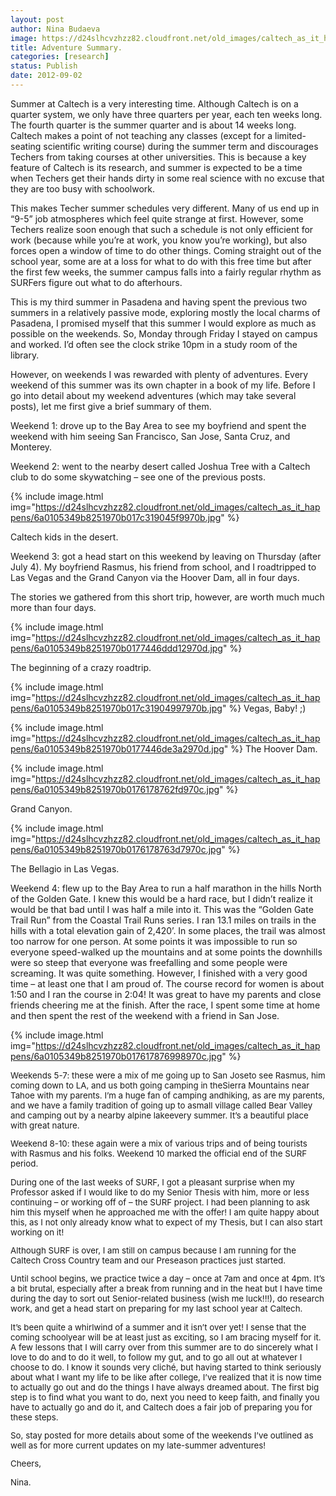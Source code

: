 ```yaml
---
layout: post
author: Nina Budaeva
image: https://d24slhcvzhzz82.cloudfront.net/old_images/caltech_as_it_happens/6a0105349b8251970b017617875a3f970c.jpg
title: Adventure Summary. 
categories: [research]
status: Publish
date: 2012-09-02
---
```



Summer at Caltech is a very interesting time. Although
Caltech is on a quarter system, we only have three quarters per year, each ten
weeks long. The fourth quarter is the summer quarter and is about 14 weeks
long. Caltech makes a point of not teaching any classes (except for a
limited-seating scientific writing course) during the summer term and
discourages Techers from taking courses at other universities. This is because a
key feature of Caltech is its research, and summer is expected to be a time when
Techers get their hands dirty in some real science with no excuse that they are
too busy with schoolwork.

This makes Techer summer schedules very different. Many of
us end up in “9-5” job atmospheres which feel quite strange at first. However,
some Techers realize soon enough that such a schedule is not only efficient for
work (because while you’re at work, you know you’re working), but also forces
open a window of time to do other things. Coming straight out of the school
year, some are at a loss for what to do with this free time but after the first
few weeks, the summer campus falls into a fairly regular rhythm as SURFers
figure out what to do afterhours.

This is my third summer in Pasadena and having spent the
previous two summers in a relatively passive mode, exploring mostly the local
charms of Pasadena, I promised myself that this summer I would explore as much
as possible on the weekends. So, Monday through Friday I stayed on campus and
worked. I’d often see the clock strike 10pm in a study room of the library.

However, on weekends I was rewarded with plenty of adventures. Every weekend of
this summer was its own chapter in a book of my life. Before I go into detail
about my weekend adventures (which may take several posts), let me first give a
brief summary of them.

Weekend 1: drove up to the Bay Area to see my boyfriend and
spent the weekend with him seeing San Francisco, San Jose, Santa Cruz, and
Monterey. 

Weekend 2: went to the nearby desert called Joshua Tree with
a Caltech club to do some skywatching – see one of the previous posts.


{% include image.html img="https://d24slhcvzhzz82.cloudfront.net/old_images/caltech_as_it_happens/6a0105349b8251970b017c319045f9970b.jpg" %}

Caltech kids in the desert.

Weekend 3: got a head start on this weekend by leaving on
Thursday (after July 4). My boyfriend Rasmus, his friend from school, and I
roadtripped to Las Vegas and the Grand Canyon via the Hoover Dam, all in four days.

The stories we gathered from this short trip, however, are worth much much more
than four days.


{% include image.html img="https://d24slhcvzhzz82.cloudfront.net/old_images/caltech_as_it_happens/6a0105349b8251970b0177446ddd12970d.jpg" %}

The beginning of a crazy roadtrip.


{% include image.html img="https://d24slhcvzhzz82.cloudfront.net/old_images/caltech_as_it_happens/6a0105349b8251970b017c31904997970b.jpg" %}
Vegas, Baby! ;)


{% include image.html img="https://d24slhcvzhzz82.cloudfront.net/old_images/caltech_as_it_happens/6a0105349b8251970b0177446de3a2970d.jpg" %}
The Hoover Dam.


{% include image.html img="https://d24slhcvzhzz82.cloudfront.net/old_images/caltech_as_it_happens/6a0105349b8251970b0176178762fd970c.jpg" %}

Grand Canyon.


{% include image.html img="https://d24slhcvzhzz82.cloudfront.net/old_images/caltech_as_it_happens/6a0105349b8251970b0176178763d7970c.jpg" %}

The Bellagio in Las Vegas.

Weekend 4: flew up to the Bay Area to run a half marathon in
the hills North of the Golden Gate. I knew this would be a hard race, but I didn’t
realize it would be that bad until I was half a mile into it. This was the “Golden
Gate Trail Run” from the Coastal Trail Runs series. I ran 13.1 miles on trails
in the hills with a total elevation gain of 2,420’. In some places, the trail
was almost too narrow for one person. At some points it was impossible to run
so everyone speed-walked up the mountains and at some points the downhills were
so steep that everyone was freefalling and some people were screaming. It was
quite something. However, I finished with a very good time – at least one that
I am proud of. The course record for women is about 1:50 and I ran the course
in 2:04! It was great to have my parents and close friends cheering me at the
finish. After the race, I spent some time at home and then spent the rest of
the weekend with a friend in San Jose.


{% include image.html img="https://d24slhcvzhzz82.cloudfront.net/old_images/caltech_as_it_happens/6a0105349b8251970b017617876998970c.jpg" %}

<span style="font-size: 10pt;">

<span style="font-size: 10pt;">Weekends 5-7: these were a mix of me going up to San Jose<span style="font-size: 10pt;">to see Rasmus, him coming down to LA, and us both going camping in the<span style="font-size: 10pt;">Sierra Mountains near Tahoe with my parents. I’m a huge fan of camping and<span style="font-size: 10pt;">hiking, as are my parents, and we have a family tradition of going up to a<span style="font-size: 10pt;">small village called Bear Valley and camping out by a nearby alpine lake<span style="font-size: 10pt;">every summer. It’s a beautiful place with great nature.

Weekend 8-10: these again were a mix of various trips and of
being tourists with Rasmus and his folks. Weekend 10 marked the official end of
the SURF period.

During one of the last weeks of SURF, I got a pleasant
surprise when my Professor asked if I would like to do my Senior Thesis with
him, more or less continuing – or working off of – the SURF project. I had been
planning to ask him this myself when he approached me with the offer! I am
quite happy about this, as I not only already know what to expect of my Thesis,
but I can also start working on it!

Although SURF is over, I am still on campus because I am
running for the Caltech Cross Country team and our Preseason practices just started.

Until school begins, we practice twice a day – once at 7am and once at 4pm. It’s
a bit brutal, especially after a break from running and in the heat but I have
time during the day to sort out Senior-related business (wish me luck!!!), do
research work, and get a head start on preparing for my last school year at
Caltech.

It’s been quite a whirlwind of a summer and it isn’t over
yet! I sense that the coming schoolyear will be at least just as exciting, so I
am bracing myself for it. A few lessons that I will carry over from this summer
are to do sincerely what I love to do and to do it well, to follow my gut, and
to go all out at whatever I choose to do. I know it sounds very cliché, but having
started to think seriously about what I want my life to be like after college,
I’ve realized that it is now time to actually go out and do the things I have
always dreamed about. The first big step is to find what you want to do, next
you need to keep faith, and finally you have to actually go and do it, and
Caltech does a fair job of preparing you for these steps. 

So, stay posted for more details about some of the weekends
I’ve outlined as well as for more current updates on my late-summer adventures!

Cheers,

Nina.


